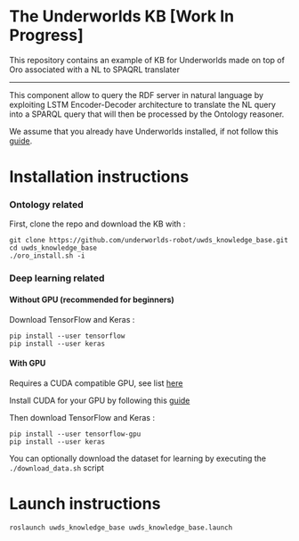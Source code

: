 # The Underworlds KB [Work In Progress]
This repository contains an example of KB for Underworlds made on top of Oro associated with a NL to SPAQRL translater

----
This component allow to query the RDF server in natural language by exploiting LSTM Encoder-Decoder architecture to translate the NL query into a SPARQL query that will then be processed by the Ontology reasoner.

We assume that you already have Underworlds installed, if not follow this [guide](https://github.com/underworlds-robot/uwds/blob/master/QUICKSTART.md).

# Installation instructions
### Ontology related
First, clone the repo and download the KB with :

```shell
git clone https://github.com/underworlds-robot/uwds_knowledge_base.git
cd uwds_knowledge_base
./oro_install.sh -i
```
### Deep learning related

#### Without GPU (recommended for beginners)
Download TensorFlow and Keras :
```shell
pip install --user tensorflow
pip install --user keras
```
#### With GPU
Requires a CUDA compatible GPU, see list [here](https://developer.nvidia.com/cuda-gpus)

Install CUDA for your GPU by following this [guide](https://docs.nvidia.com/cuda/cuda-installation-guide-linux/index.html)

Then download TensorFlow and Keras :
```shell
pip install --user tensorflow-gpu
pip install --user keras
```
You can optionally download the dataset for learning by executing the `./download_data.sh` script

# Launch instructions


```shell
roslaunch uwds_knowledge_base uwds_knowledge_base.launch
```
